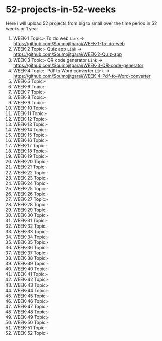 # 52-projects-in-52-weeks
Here i will upload 52 projects from big to small over the time period in 52 weeks or 1 year 
1. WEEK-1 Topic:- To do web `Link` &rarr; https://github.com/Soumojitgarai/WEEK-1-To-do-web
2. WEEK-2 Topic:- Quiz app `Link` &rarr; https://github.com/Soumojitgarai/WEEK-2-Quiz-app
3. WEEK-3 Topic:- QR code generator `Link` &rarr; https://github.com/Soumojitgarai/WEEK-3-QR-code-generator
4. WEEK-4 Topic:- Pdf to Word converter `Link` &rarr; https://github.com/Soumojitgarai/WEEK-4-Pdf-to-Word-converter
5. WEEK-5 Topic:-
6. WEEK-6 Topic:-
7. WEEK-7 Topic:-
8. WEEK-8 Topic:-
9. WEEK-9 Topic:-
10. WEEK-10 Topic:-
11. WEEK-11 Topic:-
12. WEEK-12 Topic:-
13. WEEK-13 Topic:-
14. WEEK-14 Topic:-
15. WEEK-15 Topic:-
16. WEEK-16 Topic:-
17. WEEK-17 Topic:-
18. WEEK-18 Topic:-
19. WEEK-19 Topic:-
20. WEEK-20 Topic:-
21. WEEK-21 Topic:-
22. WEEK-22 Topic:-
23. WEEK-23 Topic:-
24. WEEK-24 Topic:-
25. WEEK-25 Topic:-
26. WEEK-26 Topic:-
27. WEEK-27 Topic:-
28. WEEK-28 Topic:-
29. WEEK-29 Topic:-
30. WEEK-30 Topic:-
31. WEEK-31 Topic:-
32. WEEK-32 Topic:-
33. WEEK-33 Topic:-
34. WEEK-34 Topic:-
35. WEEK-35 Topic:-
36. WEEK-36 Topic:-
37. WEEK-37 Topic:-
38. WEEK-38 Topic:-
39. WEEK-39 Topic:-
40. WEEK-40 Topic:-
41. WEEK-41 Topic:-
42. WEEK-42 Topic:-
43. WEEK-43 Topic:-
44. WEEK-44 Topic:-
45. WEEK-45 Topic:-
46. WEEK-46 Topic:-
47. WEEK-47 Topic:-
48. WEEK-48 Topic:-
49. WEEK-49 Topic:-
50. WEEK-50 Topic:-
51. WEEK-51 Topic:-
52. WEEK-52 Topic:-

